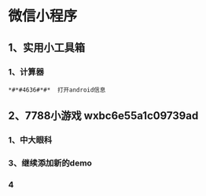 # 微信小程序

## 1、实用小工具箱

### 1、计算器



	*#*#4636#*#*  打开android信息


## 2、7788小游戏  wxbc6e55a1c09739ad

### 1、中大眼科

### 

### 3、继续添加新的demo

###  4

##